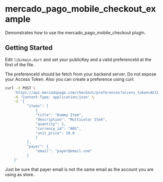 # mercado_pago_mobile_checkout_example

Demonstrates how to use the mercado_pago_mobile_checkout plugin.

## Getting Started

Edit `lib/main.dart` and set your publicKey and a valid preferenceId at the first of the file.

The preferenceId should be fetch from your backend server. Do not expose your Access Token. Also you can create a preference using curl:

```bash
curl -X POST \
    'https://api.mercadopago.com/checkout/preferences?access_token=ACCESS_TOKEN' \
    -H 'Content-Type: application/json' \
    -d '{
          "items": [
              {
              "title": "Dummy Item",
              "description": "Multicolor Item",
              "quantity": 1,
              "currency_id": "ARS",
              "unit_price": 10.0
              }
          ],
          "payer": {
              "email": "payer@email.com"
          }
    }'
```

Just be sure that payer email is not the same email as the account you are using as store.
